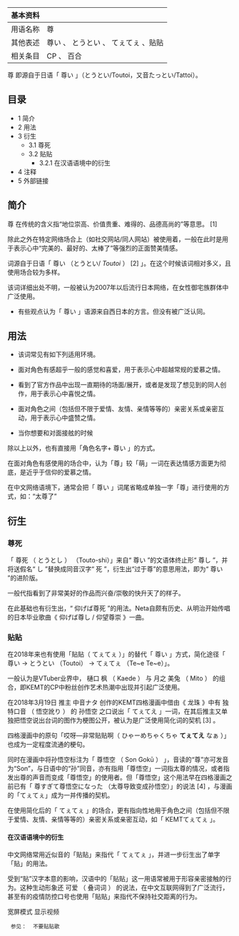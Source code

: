 |  **基本资料**  ||
|---|---|
|用语名称  |  尊   |
|其他表述  |  尊い  、  とうとい  、  てぇてぇ  、贴贴   |
|相关条目  |  CP  、  百合   |
  
尊  即源自于日语「  尊い  」（とうとい/Toutoi，又音たっとい/Tattoi）。

##  目录

  * 1  简介 
  * 2  用法 
  * 3  衍生 
    * 3.1  尊死 
    * 3.2  贴贴 
      * 3.2.1  在汉语语境中的衍生 
  * 4  注释 
  * 5  外部链接 

##  简介

尊  在传统的含义指“地位崇高、价值贵重、难得的、品德高尚的”等意思。  [1]

除此之外在特定网络场合上（如社交网站/同人网站）被使用着，一般在此时是用于表示心中“完美的、最好的、太棒了”等强烈的正面赞美情感。

词源自于日语「  尊い  （とうとい/ _Toutoi_ ）  [2]  」。在这个时候该词相对多义，且使用场合较为多样。

该词详细出处不明，一般被认为2007年以后流行日本网络，在女性御宅族群体中广泛使用。

  * 有些观点认为「  尊い  」语源来自西日本的方言。但没有被广泛认同。 

##  用法

  * 该词常见有如下列适用环境。 

    

  * 面对角色有感超乎一般的感觉和喜爱，用于表示心中超越常规的爱慕之情。 
  * 看到了官方作品中出现一直期待的场面/展开，或者是发现了想见到的同人创作，用于表示心中喜悦之情。 
  * 面对角色之间（包括但不限于爱情、友情、亲情等等的）亲密关系或亲密互动，用于表示心中盛赞之情。 
  * 当你想要和对面接舷的时候 

除以上以外，也有直接用「角色名字+  尊い  」的方式。

在面对角色有感使用的场合中，认为「尊」较「萌」一词在表达情感方面更为彻底，是近乎于信仰的爱慕之情。

在中文网络语境下，通常会把「  尊い  」词尾省略成单独一字「尊」进行使用的方式，如：“太尊了”

##  衍生

###  尊死

「  尊死  （  とうとし  ）  （Touto-shi）」来自“  尊い  ”的文语体终止形“  尊し  ”，并将送假名“  し  ”替换成同音汉字“
死  ”，衍生出“过于尊”的意思用法，即为“  尊い  ”的进阶版。

一般代指看到了非常美好的作品而兴奋/崇敬的快升天了的样子。

在此基础也有衍生出，“  仰げば尊死  ”的用法。Neta自颇有历史、从明治开始传唱的日本毕业歌曲《  仰げば尊し  /  仰望尊崇  》一曲。

###  贴贴

在2018年来也有使用「贴贴（  てぇてぇ  ）」的替代「  尊い  」方式，简化途径「  尊い  →  とうとい  （Toutoi） →  てぇてぇ
（Te~e Te~e）」。

一般认为是VTuber业界中，  樋口  枫  （  Kaede  ）  与  月之  美兔  （  Mito  ）
的组合，即KEMT的CP中粉丝创作艺术热潮中出现并引起广泛使用。

在2018年3月19日 推主  中音ナタ  创作的KEMT四格漫画中借由《  龙珠  》中有  独特口音  （  悟空訛り  ）  的  孙悟空
之口说出「  てぇてえ  」一词，在其后推主又单独把悟空说出台词的图作为梗图公开，被认为是广泛使用简化词的契机  [3]  。

四格漫画中的原句「哎呀—非常贴贴啊（  ひゃーめちゃくちゃ **てぇてえ** なぁ  ）」也成为一定程度流通的梗句。

同时在漫画中将孙悟空标注为「  尊悟空  （  Son Gokū  ）
」，音读的“尊”亦可发音为“Son”，与日语中的“孙”同音，亦有指用「尊悟空」一词指太尊的情况，或者指发出尊的声音而变成「尊悟空」的使用者。但「尊悟空」这个用法早在四格漫画之前已有「
尊すぎて尊悟空になった  （太尊导致变成孙悟空）」的说法  [4]  ，与漫画的「てぇてぇ」成为一并传播的契机。

在使用简化后的「  てぇてぇ  」的场合，更有指向性地用于角色之间（包括但不限于爱情、友情、亲情等等的）亲密关系或亲密互动，如「  KEMTてぇてぇ  」。

####  在汉语语境中的衍生

中文网络常用近似音的「贴贴」来指代「  てぇてぇ  」，并进一步衍生出了单字「贴」的用法。

受到“贴”汉字本意的影响，汉语中的「贴贴」这一用语常被用于形容亲密接触的行为。这种生动形象还  可爱  （  叠词词  ）
的说法，在中文互联网得到了广泛流行，甚至有的疫情防控口号也使用「贴贴」来指代不保持社交距离的行为。

宽屏模式  显示视频

     参见：  不要贴贴歌 